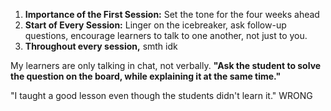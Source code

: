 1. **Importance of the First Session:** Set the tone for the four weeks ahead
2. **Start of Every Session:** Linger on the icebreaker, ask follow-up questions, encourage learners to talk to one another, not just to you.
3. **Throughout every session,** smth idk

My learners are only talking in chat, not verbally.
**"Ask the student to solve the question on the board, while explaining it at the same time."**

"I taught a good lesson even though the students didn't learn it."
WRONG